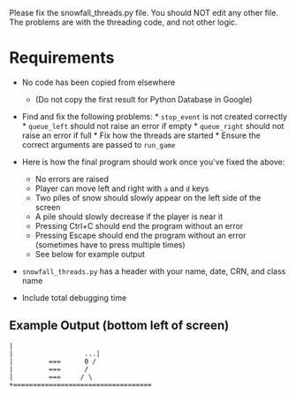 Please fix the snowfall_threads.py file. You should NOT edit any other file. The problems are with the threading code, and not other logic.

# Requirements

* No code has been copied from elsewhere
    * (Do not copy the first result for Python Database in Google)


* Find and fix the following problems:
    		* `stop_event` is not created correctly
    		* `queue_left` should not raise an error if empty
    		* `queue_right` should not raise an error if full
    		* Fix how the threads are started
    		* Ensure the correct arguments are passed to `run_game`


* Here is how the final program should work once you've fixed the above:
    * No errors are raised
    * Player can move left and right with `a` and `d` keys
    * Two piles of snow should slowly appear on the left side of the screen
    * A pile should slowly decrease if the player is near it
    * Pressing Ctrl+C should end the program without an error
    * Pressing Escape should end the program without an error (sometimes have to press multiple times)
    * See below for example output
* `snowfall_threads.py` has a header with your name, date, CRN, and class name
* Include total debugging time

## Example Output (bottom left of screen)

    |
    |                  ...|
    |         ===      0 /
    |         ===      /
    |         ===     / \
    +===================================
